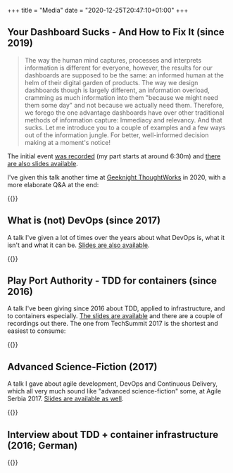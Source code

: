 +++
title = "Media"
date = "2020-12-25T20:47:10+01:00"
+++

## Your Dashboard Sucks - And How to Fix It (since 2019)

> The way the human mind captures, processes and interprets information is different for everyone, however, the results for our dashboards are supposed to be the same: an informed human at the helm of their digital garden of products. The way we design dashboards though is largely different, an information overload, cramming as much information into them "because we might need them some day" and not because we actually need them. Therefore, we forego the one advantage dashboards have over other traditional methods of information capture: Immediacy and relevancy. And that sucks. Let me introduce you to a couple of examples and a few ways out of the information jungle. For better, well-informed decision making at a moment's notice!

The initial event [was recorded](https://www.thoughtworks.com/event-infrastructure-as-code#recording) (my part starts at around 6:30m) and [there are also slides available](https://www.slideshare.net/ThoughtWorks/moritz-heiber-your-dashboard-sucks).

I've given this talk another time at [Geeknight ThoughtWorks](https://www.youtube.com/channel/UCf9_WLZo0W7VZ84WLlT_MqQ) in 2020, with a more elaborate Q&A at the end:

{{<youtube id="fvd8ne2vhws" title="Your Dashboard Sucks" >}}

## What is (not) DevOps (since 2017)
A talk I've given a lot of times over the years about what DevOps is, what it isn't and what it can be. [Slides are also available](https://docs.google.com/presentation/d/1sSup9jbzK4S7vS_yJcrepGfZhgmHfIdgTw70YGW2tqQ/edit?usp=sharing).

{{<youtube id="Q4w4M14gFuo" title="What is (not) DevOps @ DevOps 2018" >}}

## Play Port Authority - TDD for containers (since 2016)

A talk I've been giving since 2016 about TDD, applied to infrastructure, and to containers especially. [The slides are available](https://github.com/moritzheiber/playing-port-authority) and there are a couple of recordings out there. The one from TechSummit 2017 is the shortest and easiest to consume:

{{<youtube id="B4yvo-O4AL4" title="Playing Port Authority">}}

## Advanced Science-Fiction (2017)

A talk I gave about agile development, DevOps and Continuous Delivery, which all very much sound like "advanced science-fiction" some, at Agile Serbia 2017. [Slides are available as well]().

{{<youtube id="f4fO4DPozyk" title="Advanced Science-Fiction">}}

## Interview about TDD + container infrastructure (2016; German)

{{<youtube id="RAz6NipP8Aw" title="Interview at DevOpsCon 2016">}}
